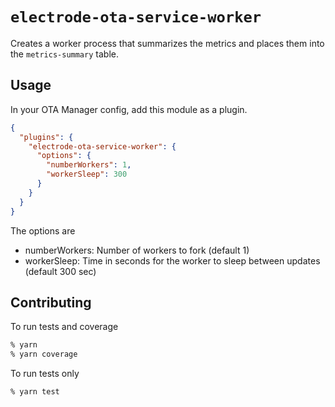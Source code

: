 # `electrode-ota-service-worker`

Creates a worker process that summarizes the metrics and places them into the `metrics-summary` table.

## Usage

In your OTA Manager config, add this module as a plugin.

```json
{
  "plugins": {
    "electrode-ota-service-worker": {
      "options": {
        "numberWorkers": 1,
        "workerSleep": 300
      }
    }
  }
}
```

The options are

- numberWorkers: Number of workers to fork (default 1)
- workerSleep: Time in seconds for the worker to sleep between updates (default 300 sec)

## Contributing

To run tests and coverage

```sh
% yarn
% yarn coverage
```

To run tests only

```sh
% yarn test
```
